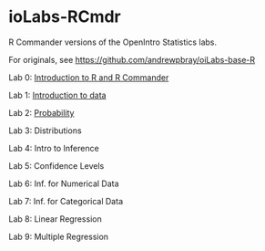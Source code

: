# ioLabs-RCmdr
R Commander versions of the OpenIntro Statistics labs.

For originals, see https://github.com/andrewpbray/oiLabs-base-R

Lab 0: [Introduction to R and R Commander](https://htmlpreview.github.io/?https://github.com/mthomas7/ioLabs-RCmdr/blob/master/intro_to_r_rcmdr/intro_to_r_rcmdr.html)

Lab 1: [Introduction to data](https://htmlpreview.github.io/?https://github.com/mthomas7/ioLabs-RCmdr/blob/master/intro_to_data/intro_to_data.html)

Lab 2: [Probability](https://htmlpreview.github.io/?https://github.com/mthomas7/ioLabs-RCmdr/blob/master/probability/probability.html)

Lab 3: Distributions

Lab 4: Intro to Inference

Lab 5: Confidence Levels

Lab 6: Inf. for Numerical Data

Lab 7: Inf. for Categorical Data

Lab 8: Linear Regression

Lab 9: Multiple Regression
